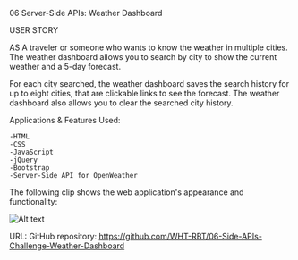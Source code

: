 06 Server-Side APIs: Weather Dashboard

USER STORY


AS A traveler or someone who wants to know the weather in multiple cities. The weather dashboard allows you to search by city to show the current weather and a 5-day forecast. 

For each city searched, the weather dashboard saves the search history for up to eight cities, that are clickable links to see the forecast. The weather dashboard also allows you to clear the searched city history.

Applications & Features Used:

    -HTML
    -CSS
    -JavaScript
    -jQuery
    -Bootstrap
    -Server-Side API for OpenWeather

The following clip shows the web application's appearance and functionality:

![Alt text](Assets/clip.gif)

URL:
GitHub repository: https://github.com/WHT-RBT/06-Side-APIs-Challenge-Weather-Dashboard